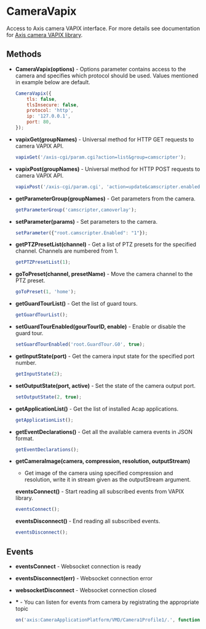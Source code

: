 # CameraVapix

Access to Axis camera VAPIX interface. For more details see documentation for [Axis camera VAPIX library](https://www.axis.com/vapix-library/).

## Methods

-   **CameraVapix(options)** - Options parameter contains access to the camera and specifies which protocol should be used. Values mentioned
in example below are default.

    ```javascript
    CameraVapix({
        tls: false,
        tlsInsecure: false,
        protocol: 'http',
        ip: '127.0.0.1',
        port: 80,
    });
    ```

-   **vapixGet(groupNames)** - Universal method for HTTP GET requests to camera VAPIX API.

    ```javascript
    vapixGet('/axis-cgi/param.cgi?action=list&group=camscripter');
    ```

-   **vapixPost(groupNames)** - Universal method for HTTP POST requests to camera VAPIX API.

    ```javascript
    vapixPost('/axis-cgi/param.cgi', 'action=update&camscripter.enabled=1');
    ```

-   **getParameterGroup(groupNames)** - Get parameters from the camera.

    ```javascript
    getParameterGroup('camscripter,camoverlay');
    ```

-   **setParameter(params)** - Set parameters to the camera.

    ```javascript
    setParameter({"root.camscripter.Enabled": "1"});
    ```

-   **getPTZPresetList(channel)** - Get a list of PTZ presets for the specified channel. Channels are numbered from 1.

    ```javascript
    getPTZPresetList(1);
    ```

-   **goToPreset(channel, presetName)** - Move the camera channel to the PTZ preset.

    ```javascript
    goToPreset(1, 'home');
    ```

-   **getGuardTourList()** - Get the list of guard tours.

    ```javascript
    getGuardTourList();
    ```

-   **setGuardTourEnabled(gourTourID, enable)** - Enable or disable the guard tour.

    ```javascript
    setGuardTourEnabled('root.GuardTour.G0', true);
    ```

-   **getInputState(port)** - Get the camera input state for the specified port number.

    ```javascript
    getInputState(2);
    ```

-   **setOutputState(port, active)** - Set the state of the camera output port.

    ```javascript
    setOutputState(2, true);
    ```

-   **getApplicationList()** - Get the list of installed Acap applications.

    ```javascript
    getApplicationList();
    ```

-   **getEventDeclarations()** - Get all the available camera events in JSON format.

    ```javascript
    getEventDeclarations();
    ```

-   **getCameraImage(camera, compression, resolution, outputStream)**
    - Get image of the camera using specified compression and resolution, write it in stream given as the outputStream argument.

    **eventsConnect()** - Start reading all subscribed events from VAPIX library.

    ```javascript
    eventsConnect();
    ```

    **eventsDisconnect()** - End reading all subscribed events.

    ```javascript
    eventsDisconnect();
    ```

## Events

-   **eventsConnect** - Websocket connection is ready

-   **eventsDisconnect(err)** - Websocket connection error

-   **websocketDisconnect** - Websocket connection closed

-   **\*** - You can listen for events from camera by registrating the appropriate topic

    ```javascript
    on('axis:CameraApplicationPlatform/VMD/Camera1Profile1/.', function (event) {});
    ```
